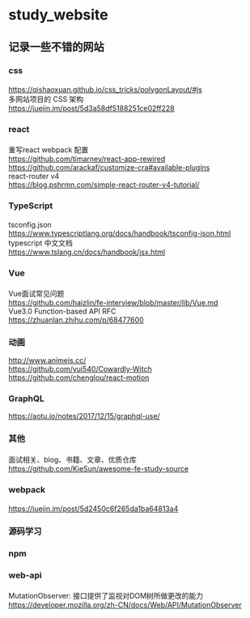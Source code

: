 # study_website 
## 记录一些不错的网站 
 ### css  
 ####
 https://qishaoxuan.github.io/css_tricks/polygonLayout/#js  
 多网站项目的 CSS 架构  
 https://juejin.im/post/5d3a58df5188251ce02ff228
 ### react
 ####
 重写react webpack 配置  
 https://github.com/timarney/react-app-rewired  
 https://github.com/arackaf/customize-cra#available-plugins  
 react-router v4  
 https://blog.pshrmn.com/simple-react-router-v4-tutorial/  
 ### TypeScript
 ####
 tsconfig.json  
 https://www.typescriptlang.org/docs/handbook/tsconfig-json.html  
 typescript 中文文档  
 https://www.tslang.cn/docs/handbook/jsx.html  
 ### Vue
 ####  
 Vue面试常见问题  
 https://github.com/haizlin/fe-interview/blob/master/lib/Vue.md  
 Vue3.0 Function-based API RFC  
 https://zhuanlan.zhihu.com/p/68477600
 ### 动画  
 http://www.animejs.cc/  
 https://github.com/yui540/Cowardly-Witch  
 https://github.com/chenglou/react-motion
 ### GraphQL  
 https://aotu.io/notes/2017/12/15/graphql-use/  
 ### 其他  
 ####  
 面试相关、blog、书籍、文章、优质仓库  
 https://github.com/KieSun/awesome-fe-study-source  
 ### webpack  
 ####
 https://juejin.im/post/5d2450c6f265da1ba64813a4  
 ### 源码学习  
 ### npm  
 ### web-api  
 ####  
 MutationObserver: 接口提供了监视对DOM树所做更改的能力  
 https://developer.mozilla.org/zh-CN/docs/Web/API/MutationObserver  

 

